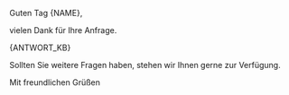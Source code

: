 Guten Tag {NAME},

vielen Dank für Ihre Anfrage.

{ANTWORT_KB}

Sollten Sie weitere Fragen haben, stehen wir Ihnen gerne zur Verfügung.

Mit freundlichen Grüßen
